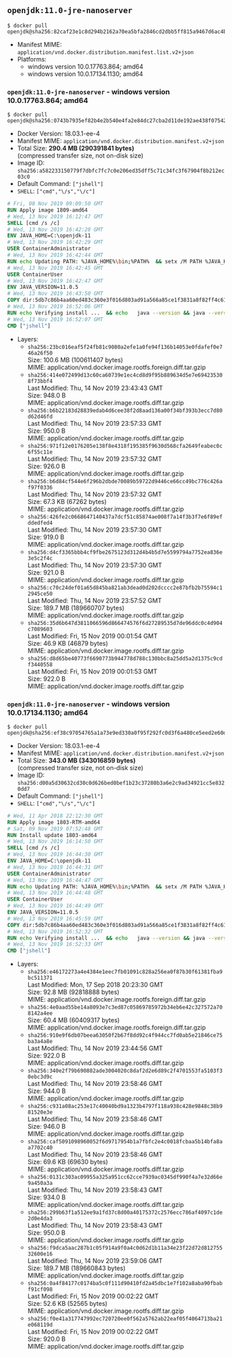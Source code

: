 ## `openjdk:11.0-jre-nanoserver`

```console
$ docker pull openjdk@sha256:82caf23e1c8d294b2162a70ea5bfa2846cd2dbb5ff815a9467d6ac4b40589e8c
```

-	Manifest MIME: `application/vnd.docker.distribution.manifest.list.v2+json`
-	Platforms:
	-	windows version 10.0.17763.864; amd64
	-	windows version 10.0.17134.1130; amd64

### `openjdk:11.0-jre-nanoserver` - windows version 10.0.17763.864; amd64

```console
$ docker pull openjdk@sha256:0743b7935ef82b4e2b540e4fa2e84dc27cba2d11de192ae438f075424bc472fc
```

-	Docker Version: 18.03.1-ee-4
-	Manifest MIME: `application/vnd.docker.distribution.manifest.v2+json`
-	Total Size: **290.4 MB (290391841 bytes)**  
	(compressed transfer size, not on-disk size)
-	Image ID: `sha256:a582233150779f7dbfc7fc7c0e206ed35dff5c71c34fc3f67904f8b212ec03c0`
-	Default Command: `["jshell"]`
-	`SHELL`: `["cmd","\/s","\/c"]`

```dockerfile
# Fri, 08 Nov 2019 09:09:50 GMT
RUN Apply image 1809-amd64
# Wed, 13 Nov 2019 16:12:47 GMT
SHELL [cmd /s /c]
# Wed, 13 Nov 2019 16:42:28 GMT
ENV JAVA_HOME=C:\openjdk-11
# Wed, 13 Nov 2019 16:42:29 GMT
USER ContainerAdministrator
# Wed, 13 Nov 2019 16:42:44 GMT
RUN echo Updating PATH: %JAVA_HOME%\bin;%PATH% 	&& setx /M PATH %JAVA_HOME%\bin;%PATH%
# Wed, 13 Nov 2019 16:42:45 GMT
USER ContainerUser
# Wed, 13 Nov 2019 16:42:47 GMT
ENV JAVA_VERSION=11.0.5
# Wed, 13 Nov 2019 16:43:50 GMT
COPY dir:5db7c86b4aa60ed483c360e3f016d803ad91a566a85ce1f3831a8f82ff4c61c1 in C:\openjdk-11 
# Wed, 13 Nov 2019 16:52:06 GMT
RUN echo Verifying install ... 	&& echo   java --version && java --version
# Wed, 13 Nov 2019 16:52:07 GMT
CMD ["jshell"]
```

-	Layers:
	-	`sha256:23bc016eaf5f24fb81c9080a2efe1a0fe94f136b14053e0fdafef0e746a26f50`  
		Size: 100.6 MB (100611407 bytes)  
		MIME: application/vnd.docker.image.rootfs.foreign.diff.tar.gzip
	-	`sha256:414e072499d13c60ca60739e1ec4cd8d9f95b889634d5e7e694235308f73bbf4`  
		Last Modified: Thu, 14 Nov 2019 23:43:43 GMT  
		Size: 948.0 B  
		MIME: application/vnd.docker.image.rootfs.diff.tar.gzip
	-	`sha256:b6b22183d28839edab4d6cee38f2d8aad136a00f34bf393b3ecc7d80d62d46fd`  
		Last Modified: Thu, 14 Nov 2019 23:57:33 GMT  
		Size: 950.0 B  
		MIME: application/vnd.docker.image.rootfs.diff.tar.gzip
	-	`sha256:971f12e0176205e138f8e4318f195385f9630d568cfa2649feabec0c6f55c11e`  
		Last Modified: Thu, 14 Nov 2019 23:57:32 GMT  
		Size: 926.0 B  
		MIME: application/vnd.docker.image.rootfs.diff.tar.gzip
	-	`sha256:b6d84cf544e6f296b2dbde70089b59722d9446ce66cc49bc776c426af97f0336`  
		Last Modified: Thu, 14 Nov 2019 23:57:32 GMT  
		Size: 67.3 KB (67262 bytes)  
		MIME: application/vnd.docker.image.rootfs.diff.tar.gzip
	-	`sha256:426fe2c0668647140437a7dcf51c85874ae008f7a14f3b3f7e6f89efddedfed4`  
		Last Modified: Thu, 14 Nov 2019 23:57:30 GMT  
		Size: 919.0 B  
		MIME: application/vnd.docker.image.rootfs.diff.tar.gzip
	-	`sha256:d4cf3365bbb4cf9fbe2675123d312d4b4b5d7e5599794a7752ea836e3e5c2f4c`  
		Last Modified: Thu, 14 Nov 2019 23:57:30 GMT  
		Size: 921.0 B  
		MIME: application/vnd.docker.image.rootfs.diff.tar.gzip
	-	`sha256:c70c24def01a65d845ba821ab3dead0d202dcccc2e87bfb2b75594c12945ce50`  
		Last Modified: Thu, 14 Nov 2019 23:57:52 GMT  
		Size: 189.7 MB (189660707 bytes)  
		MIME: application/vnd.docker.image.rootfs.diff.tar.gzip
	-	`sha256:35d6b647d3811066596d866474576f6d27289535d7de96ddc0c4d904c7089603`  
		Last Modified: Fri, 15 Nov 2019 00:01:54 GMT  
		Size: 46.9 KB (46879 bytes)  
		MIME: application/vnd.docker.image.rootfs.diff.tar.gzip
	-	`sha256:d8d65be40773f6690773b944778d788c130bbc8a25dd5a2d1375c9cdf3440558`  
		Last Modified: Fri, 15 Nov 2019 00:01:53 GMT  
		Size: 922.0 B  
		MIME: application/vnd.docker.image.rootfs.diff.tar.gzip

### `openjdk:11.0-jre-nanoserver` - windows version 10.0.17134.1130; amd64

```console
$ docker pull openjdk@sha256:ef38c97054765a1a73e9ed330a0f95f292fc0d3f6a480ce5eed2e60df9631b3c
```

-	Docker Version: 18.03.1-ee-4
-	Manifest MIME: `application/vnd.docker.distribution.manifest.v2+json`
-	Total Size: **343.0 MB (343016859 bytes)**  
	(compressed transfer size, not on-disk size)
-	Image ID: `sha256:d00a5d30632cd30c0d626bed0bef1b23c37280b3a6e2c9ad34921cc5e8320dd7`
-	Default Command: `["jshell"]`
-	`SHELL`: `["cmd","\/s","\/c"]`

```dockerfile
# Wed, 11 Apr 2018 22:12:30 GMT
RUN Apply image 1803-RTM-amd64
# Sat, 09 Nov 2019 07:52:48 GMT
RUN Install update 1803-amd64
# Wed, 13 Nov 2019 16:14:50 GMT
SHELL [cmd /s /c]
# Wed, 13 Nov 2019 16:44:30 GMT
ENV JAVA_HOME=C:\openjdk-11
# Wed, 13 Nov 2019 16:44:31 GMT
USER ContainerAdministrator
# Wed, 13 Nov 2019 16:44:47 GMT
RUN echo Updating PATH: %JAVA_HOME%\bin;%PATH% 	&& setx /M PATH %JAVA_HOME%\bin;%PATH%
# Wed, 13 Nov 2019 16:44:48 GMT
USER ContainerUser
# Wed, 13 Nov 2019 16:44:49 GMT
ENV JAVA_VERSION=11.0.5
# Wed, 13 Nov 2019 16:45:59 GMT
COPY dir:5db7c86b4aa60ed483c360e3f016d803ad91a566a85ce1f3831a8f82ff4c61c1 in C:\openjdk-11 
# Wed, 13 Nov 2019 16:52:32 GMT
RUN echo Verifying install ... 	&& echo   java --version && java --version
# Wed, 13 Nov 2019 16:52:33 GMT
CMD ["jshell"]
```

-	Layers:
	-	`sha256:e46172273a4e4384e1eec7fb01091c828a256ea0f87b30f61381fba9bc511371`  
		Last Modified: Mon, 17 Sep 2018 20:23:30 GMT  
		Size: 92.8 MB (92818888 bytes)  
		MIME: application/vnd.docker.image.rootfs.foreign.diff.tar.gzip
	-	`sha256:4e0aad55be14a8093e7c3ed87c05869785972b34eb6e42c327572a708142a4ee`  
		Size: 60.4 MB (60409317 bytes)  
		MIME: application/vnd.docker.image.rootfs.foreign.diff.tar.gzip
	-	`sha256:910e9f6db07beea63050f2b67f8dd92c4f944cc7fd0ab5e21846ce75ba3a4a8e`  
		Last Modified: Thu, 14 Nov 2019 23:44:56 GMT  
		Size: 922.0 B  
		MIME: application/vnd.docker.image.rootfs.diff.tar.gzip
	-	`sha256:340e2f79b690882ade3004020c8daf2d2e6d89c2f4701553fa5103f30ebc3d9c`  
		Last Modified: Thu, 14 Nov 2019 23:58:46 GMT  
		Size: 944.0 B  
		MIME: application/vnd.docker.image.rootfs.diff.tar.gzip
	-	`sha256:c931a08ac253e17c40040bd9a1323b4797f118a938c428e9848c38b981520e3e`  
		Last Modified: Thu, 14 Nov 2019 23:58:46 GMT  
		Size: 946.0 B  
		MIME: application/vnd.docker.image.rootfs.diff.tar.gzip
	-	`sha256:caf5091098960052f6d9717954b1a7fbfc2e4c0018fcbaa5b14bfa8aa7702c40`  
		Last Modified: Thu, 14 Nov 2019 23:58:46 GMT  
		Size: 69.6 KB (69630 bytes)  
		MIME: application/vnd.docker.image.rootfs.diff.tar.gzip
	-	`sha256:0131c303ac09955a325a951cc62cce7939ac0345df990f4a7e32d66e9a450a3a`  
		Last Modified: Thu, 14 Nov 2019 23:58:43 GMT  
		Size: 934.0 B  
		MIME: application/vnd.docker.image.rootfs.diff.tar.gzip
	-	`sha256:299b63f1a512ee9a1fd37c8d00a40175372c2576ecc786af4097c1de2d0e4da3`  
		Last Modified: Thu, 14 Nov 2019 23:58:43 GMT  
		Size: 950.0 B  
		MIME: application/vnd.docker.image.rootfs.diff.tar.gzip
	-	`sha256:f9dca5aac287b1c05f914a9f0a4c0d62d1b11a34e23f22d72d81275532600e16`  
		Last Modified: Thu, 14 Nov 2019 23:59:06 GMT  
		Size: 189.7 MB (189660843 bytes)  
		MIME: application/vnd.docker.image.rootfs.diff.tar.gzip
	-	`sha256:0a4f84177c0174ba5c0f111d90410fd2a45dbc1e7f102a8aba90fbabf91cf098`  
		Last Modified: Fri, 15 Nov 2019 00:02:22 GMT  
		Size: 52.6 KB (52565 bytes)  
		MIME: application/vnd.docker.image.rootfs.diff.tar.gzip
	-	`sha256:f0e41a317747992ec720720ee0f562a5762ab22eaf05f4064713ba21e068119d`  
		Last Modified: Fri, 15 Nov 2019 00:02:22 GMT  
		Size: 920.0 B  
		MIME: application/vnd.docker.image.rootfs.diff.tar.gzip
